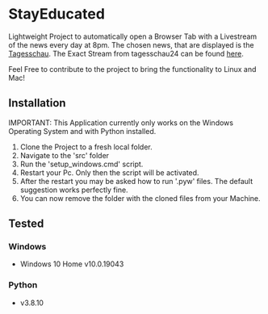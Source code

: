 # StayEducated
Lightweight Project to automatically open a Browser Tab with a Livestream of the news every day at 8pm.
The chosen news, that are displayed is the [Tagesschau](https://www.tagesschau.de/). The Exact Stream from tagesschau24 can be found [here](https://www.tagesschau.de/multimedia/livestreams/livestream-1-101~player.html).

Feel Free to contribute to the project to bring the functionality to Linux and Mac!

## Installation 
IMPORTANT: This Application currently only works on the Windows Operating System and with Python installed.

1. Clone the Project to a fresh local folder.
2. Navigate to the 'src' folder
3. Run the 'setup_windows.cmd' script.
4. Restart your Pc. Only then the script will be activated.
5. After the restart you may be asked how to run '.pyw' files. The default suggestion works perfectly fine.
6. You can now remove the folder with the cloned files from your Machine. 

## Tested
### Windows
- Windows 10 Home v10.0.19043

### Python
- v3.8.10
